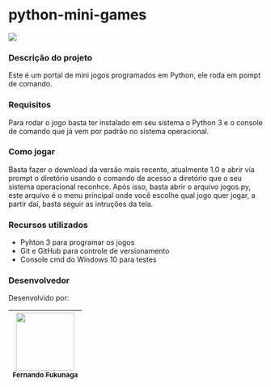 # python-mini-games
<img src="https://img.shields.io/badge/Status-Vers%C3%A3o%201%20dispon%C3%ADvel-green"/>

### Descrição do projeto
Este é um portal de mini jogos programados em Python, ele roda em pompt de comando.

### Requisitos
Para rodar o jogo basta ter instalado em seu sistema o Python 3 e o console de comando que já vem por padrão no sistema operacional.

### Como jogar
Basta fazer o download da versão mais recente, atualmente 1.0 e abrir via prompt o diretório usando o comando de acesso a diretório que o seu sistema operacional reconhce. Após isso, basta abrir o arquivo jogos.py, este arquivo é o menu principal onde você escolhe qual jogo quer jogar, a partir daí, basta seguir as intruções da tela.

### Recursos utilizados
* Pyhton 3 para programar os jogos
* Git e GitHub para controle de versionamento
* Console cmd do Windows 10 para testes

### Desenvolvedor
Desenvolvido por:

| [<img src="https://avatars.githubusercontent.com/u/112123011?s=400&u=22ad423853238139b7091769db66445e54a7e678&v=4" width=115><br><sub>Fernando Fukunaga</sub>](https://github.com/fernando-fukunaga) |
| :---: |
